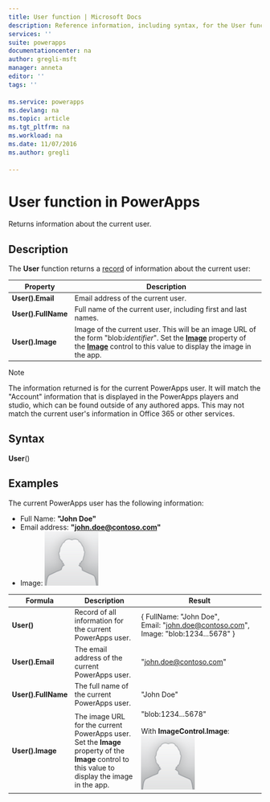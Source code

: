 ```yaml
---
title: User function | Microsoft Docs
description: Reference information, including syntax, for the User function in PowerApps
services: ''
suite: powerapps
documentationcenter: na
author: gregli-msft
manager: anneta
editor: ''
tags: ''

ms.service: powerapps
ms.devlang: na
ms.topic: article
ms.tgt_pltfrm: na
ms.workload: na
ms.date: 11/07/2016
ms.author: gregli

---
```

# User function in PowerApps
Returns information about the current user.

## Description
The **User** function returns a [record](../maker/working-with-tables.md#records) of information about the current user:

| Property | Description |
| --- | --- |
| **User().Email** |Email address of the current user. |
| **User().FullName** |Full name of the current user, including first and last names. |
| **User().Image** |Image of the current user. This will be an image URL of the form "blob:*identifier*". Set the **[Image](../controls/properties-visual.md)** property of the **[Image](../controls/control-image.md)** control to this value to display the image in the app. |

> [!NOTE]
> The information returned is for the current PowerApps user.  It will match the "Account" information that is displayed in the PowerApps players and studio, which can be found outside of any authored apps.  This may not match the current user's information in Office 365 or other services.

## Syntax
**User**()

## Examples
The current PowerApps user has the following information:

* Full Name: **"John Doe"**
* Email address: **"john.doe@contoso.com"**
* Image: ![](media/function-user/john-doe-picture.png) 

| Formula | Description | Result |
| --- | --- | --- |
| **User()** |Record of all information for the current PowerApps user. |{ FullName:&nbsp;"John Doe", Email:&nbsp;"john.doe@contoso.com", Image:&nbsp;"blob:1234...5678" } |
| **User().Email** |The email address of the current PowerApps user. |"john.doe@contoso.com" |
| **User().FullName** |The full name of the current PowerApps user. |"John Doe" |
| **User().Image** |The image URL for the current PowerApps user.  Set the **Image** property of the **Image** control to this value to display the image in the app. |"blob:1234...5678"<br><br>With **ImageControl.Image**:<br>![](media/function-user/john-doe-picture.png) |

